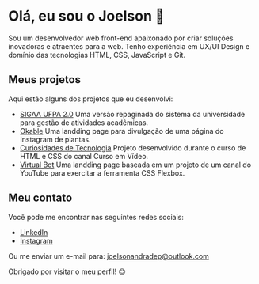 # Olá, eu sou o Joelson 👋

Sou um desenvolvedor web front-end apaixonado por criar soluções inovadoras e atraentes para a web. Tenho experiência em UX/UI Design e domínio das tecnologias HTML, CSS, JavaScript e Git.

## Meus projetos

Aqui estão alguns dos projetos que eu desenvolvi:

- [SIGAA UFPA 2.0](https://sigaaufpa2.netlify.app/) Uma versão repaginada do sistema da universidade para gestão de atividades acadêmicas.
- [Okable](https://okable.netlify.app/) Uma landding page para divulgação de uma página do Instagram de plantas.
- [Curiosidades de Tecnologia](https://curiosidadesdetecnologia.netlify.app/) Projeto desenvolvido durante o curso de HTML e CSS do canal Curso em Vídeo.
- [Virtual Bot](https://vrbot.netlify.app/) Uma landding page baseada em um projeto de um canal do YouTube para exercitar a ferramenta CSS Flexbox.

## Meu contato

Você pode me encontrar nas seguintes redes sociais:

- [LinkedIn](https://www.linkedin.com/in/joelson91/)
- [Instagram](https://www.instagram.com/joelson.studio/)

Ou me enviar um e-mail para: joelsonandradep@outlook.com

Obrigado por visitar o meu perfil! 😊
